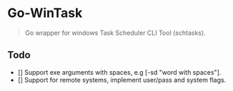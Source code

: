 # Go-WinTask 

> Go wrapper for windows Task Scheduler CLI Tool (schtasks).

## Todo

- [] Support exe arguments with spaces, e.g [-sd "word with spaces"].
- [] Support for remote systems, implement user/pass and system flags.


